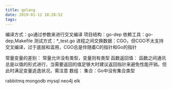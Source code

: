 ```yaml
---
title: golang
date: 2019-01-12 18:28:52
tags:
---
```

编译方式：go通过参数来进行交叉编译
项目结构：go-dep
依赖工具：go-dep,Makefile
测试方式：*_test.go
进程之间交换数据：CGO，但CGO不太支持交叉编译，过于底层和滥用，CGO总是伴随着C的指针和Go的指针

常量变量的差别：
常量允许没有类型，变量则有类型
函数返回值：
函数之间通讯总是以值的形式进行，当需要返回的值足够大时建议返回指针来避免性能开销，但此时满足变量逃逸状况，需注意
数组：
集合：Go中没有集合类型

rabbitmq
mongodb
mysql
neo4j
elk
